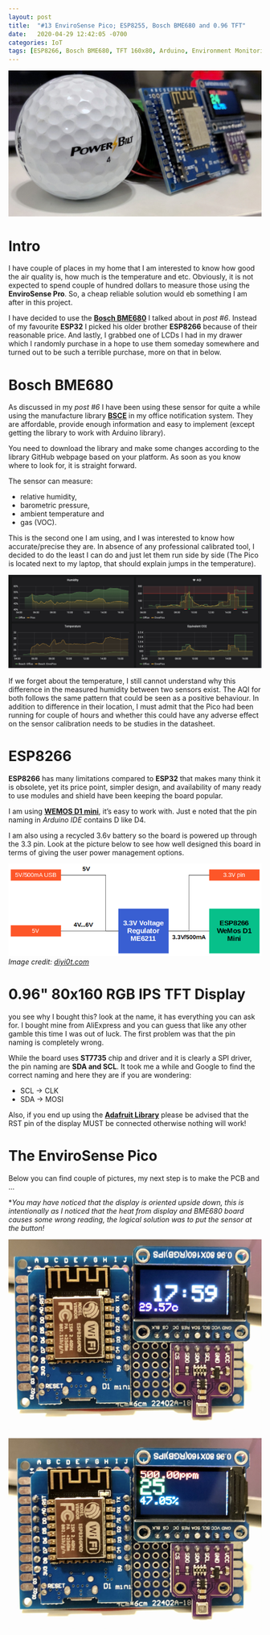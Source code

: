 ```yaml
---
layout: post
title:  "#13 EnviroSense Pico; ESP8255, Bosch BME680 and 0.96 TFT"
date:   2020-04-29 12:42:05 -0700
categories: IoT
tags: [ESP8266, Bosch BME680, TFT 160x80, Arduino, Environment Monitoring]
---
```

![EnviroSense Pico](/assets/img/13Pico2.JPG)

# Intro
I have couple of places in my home that I am interested to know how good the air quality is, how much is the temperature and etc. Obviously, it is not expected to spend couple of hundred dollars to measure those using the **EnviroSense Pro**. So, a cheap reliable solution would eb something I am after in this project.

I have decided to use the **[Bosch BME680](https://www.bosch-sensortec.com/products/environmental-sensors/gas-sensors-bme680/)** I talked about in *post #6*. Instead of my favourite **ESP32** I picked his older brother **ESP8266** because of their reasonable price. And lastly, I grabbed one of LCDs I had in my drawer which I randomly purchase in a hope to use them someday somewhere and turned out to be such a terrible purchase, more on that in below.

# Bosch BME680

As discussed in my *post #6* I have been using these sensor for quite a while using the manufacture library **[BSCE](https://github.com/BoschSensortec/BSEC-Arduino-library)** in my office notification system. They are affordable, provide enough information and easy to implement (except getting the library to work with Arduino library).

You need to download the library and make some changes according to the library GitHub webpage based on your platform. As soon as you know where to look for, it is straight forward. 

The sensor can measure:
- relative humidity, 
- barometric pressure, 
- ambient temperature and 
- gas (VOC).

This is the second one I am using, and I was interested to know how accurate/precise they are. In absence of any professional calibrated tool, I decided to do the least I can do and just let them run side by side (The Pico is located next to my laptop, that should explain jumps in the temperature). 

![BME680 accuracy test results](/assets/img/13compare.PNG)

If we forget about the temperature, I still cannot understand why this difference in the measured humidity between two sensors exist. The AQI for both follows the same pattern that could be seen as a positive behaviour. In addition to difference in their location, I must admit that the Pico had been running for couple of hours and whether this could have any adverse effect on the sensor calibration needs to be studies in the datasheet.

# ESP8266

**ESP8266** has many limitations compared to **ESP32** that makes many think it is obsolete, yet its price point, simpler design, and availability of many ready to use modules and shield have been keeping the board popular.

I am using **[WEMOS D1 mini](https://docs.wemos.cc/en/latest/d1/d1_mini.html)**, it’s easy to work with. Just e noted that the pin naming in *Arduino IDE* contains D like D4.

I am also using a recycled 3.6v battery so the board is powered up through the 3.3 pin. Look at the picture below to see how well designed this board in terms of giving the user power management options.

![BME680 accuracy test results](/assets/img/13esp8266.PNG) *Image credit: [diyi0t.com](https://diyi0t.com/what-is-the-esp8266-pinout-for-different-boards/)*

# 0.96" 80x160 RGB IPS TFT Display

you see why I bought this? look at the name, it has everything you can ask for. I bought mine from AliExpress and you can guess that like any other gamble this time I was out of luck. The first problem was that the pin naming is completely wrong. 

While the board uses **ST7735** chip and driver and it is clearly a SPI driver, the pin naming are **SDA and SCL**. It took me a while and Google to find the correct naming and here they are if you are wondering:
- SCL -> CLK
- SDA -> MOSI

Also, if you end up using the **[Adafruit Library](https://github.com/adafruit/Adafruit-ST7735-Library)** please be advised that the RST pin of the display MUST be connected otherwise nothing will work!

# The EnviroSense Pico

Below you can find couple of pictures, my next step is to make the PCB and ...

**You may have noticed that the display is oriented upside down, this is intentionally as I noticed that the heat from display and BME680 board causes some wrong reading, the logical solution was to put the sensor at the button!*

![EnviroSense Pico](/assets/img/13Pico4.JPG)

![EnviroSense Pico](/assets/img/13Pico3.JPG)


